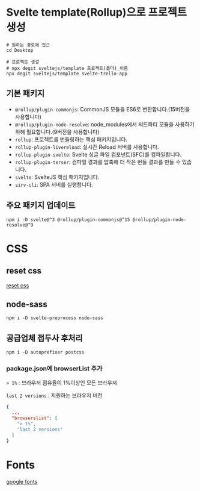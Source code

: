 # Svelte template(Rollup)으로 프로젝트 생성
```shell
# 원하는 경로에 접근
cd Desktop

# 프로젝트 생성
# npx degit sveltejs/template 프로젝트(폴더)_이름
npx degit sveltejs/template svelte-trello-app
```
## 기본 패키지
* `@rollup/plugin-commonjs`: CommonJS 모듈을 ES6로 변환합니다.(15버전을 사용합니다)
* `@rollup/plugin-node-resolve`: node_modules에서 써드파티 모듈을 사용하기 위해 필요합니다.(9버전을 사용합니다)
* `rollup`: 프로젝트를 번들링하는 핵심 패키지입니다.
* `rollup-plugin-livereload`: 실시간 Reload 서버를 사용합니다.
* `rollup-plugin-svelte`: Svelte 싱글 파일 컴포넌트(SFC)를 컴파일합니다.
* `rollup-plugin-terser`: 컴파일 결과를 압축해 더 작은 번들 결과를 만들 수 있습니다.
* `svelte`: SvelteJS 핵심 패키지입니다.
* `sirv-cli`: SPA 서버를 실행합니다.

## 주요 패키지 업데이트
```shell
npm i -D svelte@^3 @rollup/plugin-commonjs@^15 @rollup/plugin-node-resolve@^9
```

# CSS
## reset css
[reset css](https://www.jsdelivr.com/package/npm/reset-css)
## node-sass
```shell
npm i -D svelte-preprocess node-sass
```
## 공급업체 접두사 후처리 
```shell
npm i -D autoprefixer postcss
```
### package.json에 browserList 추가
`> 1%` : 브라우저 점유율이 1%이상인 모든 브라우저

`last 2 versions` : 지원하는 브라우저 버전 
```json
{
  ...
  "browserslist": [
    "> 1%", 
    "last 2 versions"
  ]   
}
```

# Fonts
[google fonts](https://fonts.google.com/)